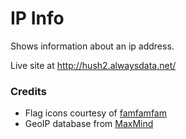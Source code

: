 # IP Info #

Shows information about an ip address.

Live site at <http://hush2.alwaysdata.net/>


### Credits ###

- Flag icons courtesy of [famfamfam](http://www.famfamfam.com/lab/icons/flags/)
- GeoIP database from [MaxMind](http://www.maxmind.com/app/ip-location)